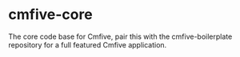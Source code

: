 # cmfive-core
The core code base for Cmfive, pair this with the cmfive-boilerplate repository for a full featured Cmfive application.
